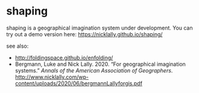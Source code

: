 # shaping
shaping is a geographical imagination system under development. You can try out a demo version here: https://nicklally.github.io/shaping/ 

see also: 
- http://foldingspace.github.io/enfolding/
- Bergmann, Luke and Nick Lally. 2020. “For geographical imagination systems.” _Annals of the American Association of Geographers_. http://www.nicklally.com/wp-content/uploads/2020/06/bergmannLallyforgis.pdf
